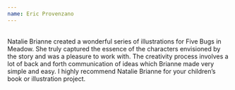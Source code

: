 ```yaml
---
name: Eric Provenzano
---
```

\
Natalie Brianne created a wonderful series of illustrations for Five Bugs in Meadow. She truly captured the essence of the characters envisioned by the story and was a pleasure to work with. The creativity process involves a lot of back and forth communication of ideas which Brianne made very simple and easy. I highly recommend Natalie Brianne for your children’s book or illustration project.